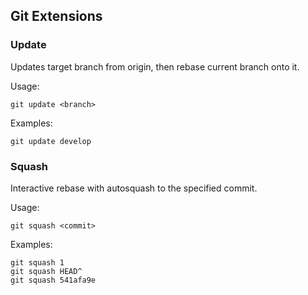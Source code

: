 ## Git Extensions

### Update

Updates target branch from origin, then rebase current branch onto it. 

Usage:
```
git update <branch>
```

Examples:
```
git update develop
```

### Squash

Interactive rebase with autosquash to the specified commit. 

Usage:
```
git squash <commit>
```

Examples:
```
git squash 1
git squash HEAD^
git squash 541afa9e
```